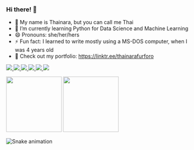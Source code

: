 ### Hi there! 👻

<!--
**thaifurforo/thaifurforo** is a ✨ _special_ ✨ repository because its `README.md` (this file) appears on your GitHub profile.

-->
- 👋 My name is Thainara, but you can call me Thai 
- 🌱 I’m currently learning Python for Data Science and Machine Learning
- 😄 Pronouns: she/her/hers
- ⚡ Fun fact: I learned to write mostly using a MS-DOS computer, when I was 4 years old
- 🔭 Check out my portfolio: https://linktr.ee/thainarafurforo

 <a href="https://www.linkedin.com/in/thainarafurforo/" target="_blank"><img src="https://img.shields.io/badge/LinkedIn-0077B5?style=for-the-badge&logo=linkedin&logoColor=white" /></a><a href="https://www.kaggle.com/thainarafurforo" target="_blank"> <img src="https://img.shields.io/badge/Kaggle-20BEFF?style=for-the-badge&logo=Kaggle&logoColor=white" /> </a> <a href="https://drive.google.com/drive/folders/1rxkj7obMaThWIcbW-wQu1t_-k1oxpmGi?usp=sharing" target="_blank"> <img src="https://img.shields.io/badge/Colab-F9AB00?style=for-the-badge&logo=googlecolab&color=525252" /> </a> <a href="https://www.datacamp.com/profile/thaifurforo" target="_blank"> <img src="https://img.shields.io/badge/Datacamp-05192D?style=for-the-badge&logo=datacamp&logoColor=65FF8F" /> </a> <a href="mailto:thainaralf@gmail.com" target="_blank"> <img src="https://img.shields.io/badge/Gmail-D14836?style=for-the-badge&logo=gmail&logoColor=white" /> </a> <a href="https://t.me/thaifurforo" target="_blank"> <img src="https://img.shields.io/badge/Telegram-2CA5E0?style=for-the-badge&logo=telegram&logoColor=white" /> </a>

<img src="https://github-readme-stats.vercel.app/api?username=thaifurforo&theme=dark&show_icons=true&bg_color=45,FD9A63,E44E8D,9F74E4,7490E4&title_color=fff&text_color=fff&border_color=fff&icon_color=fff" height=150em> <img src="https://github-readme-stats.vercel.app/api/top-langs/?username=thaifurforo&layout=compact&bg_color=45,FD9A63,E44E8D,9F74E4,7490E4&title_color=fff&text_color=fff&border_color=fff&icon_color=fff)](https://github.com/thaifurforo/github-readme-stats" height=150em>


![Snake animation](https://github.com/thaifurforo/thaifurforo/blob/output/github-contribution-grid-snake.svg)
